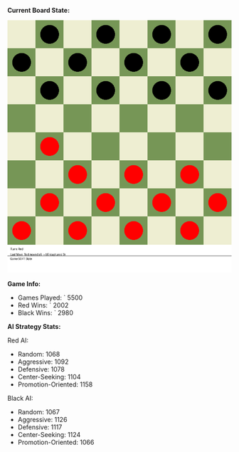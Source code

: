 
**Current Board State:**  
<!-- START_GIF -->
![Checkers Game](./checkers_game.gif)
<!-- END_GIF -->

**Game Info:**  
- Games Played: `<!-- GAMES_PLAYED --> 5500
- Red Wins: `<!-- RED_WINS --> 2002
- Black Wins: `<!-- BLACK_WINS --> 2980

<!-- AI_STATS -->
**AI Strategy Stats:**

Red AI:
- Random: 1068
- Aggressive: 1092
- Defensive: 1078
- Center-Seeking: 1104
- Promotion-Oriented: 1158

Black AI:
- Random: 1067
- Aggressive: 1126
- Defensive: 1117
- Center-Seeking: 1124
- Promotion-Oriented: 1066
